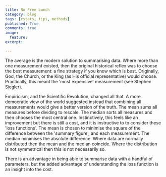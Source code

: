 ```yaml
---
title: No Free Lunch
category: blog
tags: [rstats, tips, methods]
published: True
comments: true
image: 
  feature:
excerpt: 

---
```


The average is the modern solution to summarising data. Where more than one measurement existed, then the original historical reflex was to choose the best measurement: a fine strategy if you know which is best. Originally, God, the Church, or the King (as His official representative) would choose. Practically, this meant the 'most expensive' measurement (see Stephen Siegler).

Empiricism, and the Scientific Revolution, changed all that. A more democratic view of the world suggested instead that combining all measurements would give a better version of the truth. The mean sums all measures before dividing to rescale. The median sorts all measures and then chooses the most central one. Instinctively, this feels like an improvement but there is still a cost, and it is instructive to to consider these 'loss functions'. The mean is chosen to minimise the square of the difference between the 'summary figure', and each measurement. The median minimises the absolute difference. Where data are normally distributed then the mean and the median coincide. Where the distribution is not symmetrical then this is not necessarily so. 

There is an advantage in being able to summarise data with a handful of parameters, but the added advantage of understanding the loss function is an insight into the cost.